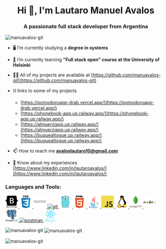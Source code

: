<h1 align="center">Hi 👋, I'm Lautaro Manuel Avalos</h1>
<h3 align="center">A passionate full stack developer from Argentina</h3>

<p align="left"> <img src="https://komarev.com/ghpvc/?username=manuavalos-git&label=Profile%20views&color=0e75b6&style=flat" alt="manuavalos-git" /> </p>

- 🖥️ I’m currently studying a **degree in systems**

- 🌱 I’m currently learning **"Full stack open" course at the University of Helsinki**

- 👨‍💻 All of my projects are available at [https://github.com/manuavalos-git](https://github.com/manuavalos-git)

- ⛓️ links to some of my projects 
  - [https://pomodoroapp-drab.vercel.app/](https://pomodoroapp-drab.vercel.app/) 
  - [https://phonebook-app.up.railway.app/](https://phonebook-app.up.railway.app/)
  - [https://almuerziapp.up.railway.app/](https://almuerziapp.up.railway.app/)
  - [https://buquealtoque.up.railway.app/](https://buquealtoque.up.railway.app/)

- 📫 How to reach me **avaloslautaro10@gmail.com**

- 📄 Know about my experiences [https://www.linkedin.com/in/lautaroavalos/](https://www.linkedin.com/in/lautaroavalos/)


<h3 align="left">Languages and Tools:</h3>
<p align="left"> <a href="https://getbootstrap.com" target="_blank" rel="noreferrer"> <img src="https://raw.githubusercontent.com/devicons/devicon/master/icons/bootstrap/bootstrap-plain-wordmark.svg" alt="bootstrap" width="40" height="40"/> </a> <a href="https://www.w3schools.com/css/" target="_blank" rel="noreferrer"> <img src="https://raw.githubusercontent.com/devicons/devicon/master/icons/css3/css3-original-wordmark.svg" alt="css3" width="40" height="40"/> </a> <a href="https://expressjs.com" target="_blank" rel="noreferrer"> <img src="https://raw.githubusercontent.com/devicons/devicon/master/icons/express/express-original-wordmark.svg" alt="express" width="40" height="40"/> </a> <a href="https://git-scm.com/" target="_blank" rel="noreferrer"> <img src="https://www.vectorlogo.zone/logos/git-scm/git-scm-icon.svg" alt="git" width="40" height="40"/> </a> <a href="https://golang.org" target="_blank" rel="noreferrer"> <img src="https://raw.githubusercontent.com/devicons/devicon/master/icons/go/go-original.svg" alt="go" width="40" height="40"/> </a> <a href="https://www.w3.org/html/" target="_blank" rel="noreferrer"> <img src="https://raw.githubusercontent.com/devicons/devicon/master/icons/html5/html5-original-wordmark.svg" alt="html5" width="40" height="40"/> </a> <a href="https://www.java.com" target="_blank" rel="noreferrer"> <img src="https://raw.githubusercontent.com/devicons/devicon/master/icons/java/java-original.svg" alt="java" width="40" height="40"/> </a> <a href="https://developer.mozilla.org/en-US/docs/Web/JavaScript" target="_blank" rel="noreferrer"> <img src="https://raw.githubusercontent.com/devicons/devicon/master/icons/javascript/javascript-original.svg" alt="javascript" width="40" height="40"/> </a> <a href="https://www.linux.org/" target="_blank" rel="noreferrer"> <img src="https://raw.githubusercontent.com/devicons/devicon/master/icons/linux/linux-original.svg" alt="linux" width="40" height="40"/> </a> <a href="https://www.mongodb.com/" target="_blank" rel="noreferrer"> <img src="https://raw.githubusercontent.com/devicons/devicon/master/icons/mongodb/mongodb-original-wordmark.svg" alt="mongodb" width="40" height="40"/> </a> <a href="https://nodejs.org" target="_blank" rel="noreferrer"> <img src="https://raw.githubusercontent.com/devicons/devicon/master/icons/nodejs/nodejs-original-wordmark.svg" alt="nodejs" width="40" height="40"/> </a> <a href="https://www.postgresql.org" target="_blank" rel="noreferrer"> <img src="https://raw.githubusercontent.com/devicons/devicon/master/icons/postgresql/postgresql-original-wordmark.svg" alt="postgresql" width="40" height="40"/> </a> <a href="https://postman.com" target="_blank" rel="noreferrer"> <img src="https://www.vectorlogo.zone/logos/getpostman/getpostman-icon.svg" alt="postman" width="40" height="40"/> </a> <a href="https://reactjs.org/" target="_blank" rel="noreferrer"> <img src="https://raw.githubusercontent.com/devicons/devicon/master/icons/react/react-original-wordmark.svg" alt="react" width="40" height="40"/> </a> </p>

<p><img align="left" src="https://github-readme-stats.vercel.app/api/top-langs?username=manuavalos-git&show_icons=true&locale=en&layout=compact" alt="manuavalos-git" /></p>

<p>&nbsp;<img align="center" src="https://github-readme-stats.vercel.app/api?username=manuavalos-git&show_icons=true&locale=en" alt="manuavalos-git" /></p>

<p><img align="center" src="https://github-readme-streak-stats.herokuapp.com/?user=manuavalos-git&" alt="manuavalos-git" /></p>
